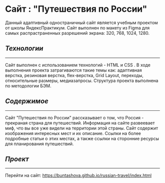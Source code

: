 # **Сайт : "Путешествия по России"**
Данный адаптивный одностраничный сайт является учебным проектом от школы ЯндексПрактикум.
Сайт выполнен по макету из Figma для самых распрастраненных разрешений экрана: 320, 768, 1024, 1280.
## ***Технологии***
***
Сайт выполнен с использованием технологий - HTML и CSS .
В ходе выполнения проекта затрагиваются такие темы как: адаптивная верстка, резиновая верстка, flex-верстка, Grid Layout, переходы, относительные размеры, медиазапросы.
Структура проекта выполнена по методологии БЭМ.
## ***Содержимое***
***
Сайт "Путешествия по России" рассказывает о том, что Россия - прекраная страна для путешествий.
Информация на сайте развеевает миф, что вы все уже видели на территории этой страны. Сайт содержит изображения интересных мест и их описание. Ссылки на более подробные статьи о этих местах, а также ссылки на сторонние ресурсы для планирования путешествий.
## ***Проект***
***
Перейти на сайт: https://buntashova.github.io/russian-travel/index.html
